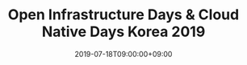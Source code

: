 ---
title: "Open Infrastructure Days & Cloud Native Days Korea 2019"
date: 2019-07-18T09:00:00+09:00
end_date: 2019-07-19T18:00:00+09:00
draft: false
thumbnail: "images/photos/event/2019_openinfradays_logo.jpg"
image: "images/photos/event/2019_openinfradays_logo.jpg"
location: "T TOWER, FERRUM TOWER, SAMHWA TOWER"
registration_url: "https://event.openstack.or.kr/2019/index.html"
summary: >
    The OpenStack Korea Community, Kubernetes Community, Ceph Community, OCP Community, and other domestic infrastructure-related communities will come together to discuss open source-based infrastructure.
---